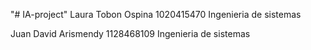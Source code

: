 "# IA-project" 
Laura Tobon Ospina
1020415470
Ingenieria de sistemas

Juan David Arismendy
1128468109
Ingenieria de sistemas